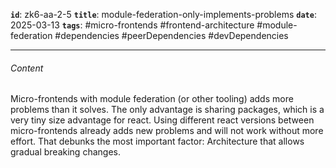 **`id`**: zk6-aa-2-5
**`title`**: module-federation-only-implements-problems
**`date`**: 2025-03-13
**`tags`**: #micro-frontends #frontend-architecture #module-federation #dependencies #peerDependencies #devDependencies

---

###### Content

Micro-frontends with module federation (or other tooling) adds more problems than it solves. The only advantage is sharing packages, which is a very tiny size advantage for react. Using different react versions between micro-frontends already adds new problems and will not work without more effort. That debunks the most important factor: Architecture that allows gradual breaking changes.

